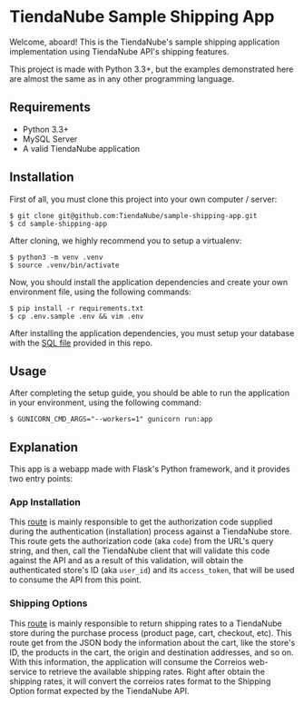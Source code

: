 # TiendaNube Sample Shipping App

Welcome, aboard! This is the TiendaNube's sample shipping application implementation using TiendaNube API's shipping features.

This project is made with Python 3.3+, but the examples demonstrated here are almost the same as in any other programming language.

## Requirements

- Python 3.3+
- MySQL Server
- A valid TiendaNube application

## Installation

First of all, you must clone this project into your own computer / server:
```
$ git clone git@github.com:TiendaNube/sample-shipping-app.git
$ cd sample-shipping-app
```

After cloning, we highly recommend you to setup a virtualenv:
```
$ python3 -m venv .venv
$ source .venv/bin/activate
```

Now, you should install the application dependencies and create your own environment file, using the following commands:
```
$ pip install -r requirements.txt
$ cp .env.sample .env && vim .env
```

After installing the application dependencies, you must setup your database with the [SQL file](resources/db.sql) provided in this repo.

## Usage

After completing the setup guide, you should be able to run the application in your environment, using the following command:
```
$ GUNICORN_CMD_ARGS="--workers=1" gunicorn run:app
```

## Explanation

This app is a webapp made with Flask's Python framework, and it provides two entry points:

### App Installation

This [route](https://github.com/TiendaNube/sample-shipping-app/blob/master/app/main.py#L46) is mainly responsible to get the authorization code supplied during the authentication (installation) process against a TiendaNube store. This route gets the authorization code (aka `code`) from the URL's query string, and then, call the TiendaNube client that will validate this code against the API and as a result of this validation, will obtain the authenticated store's ID (aka `user_id`) and its `access_token`, that will be used to consume the API from this point.

### Shipping Options

This [route](https://github.com/TiendaNube/sample-shipping-app/blob/master/app/main.py#L77) is mainly responsible to return shipping rates to a TiendaNube store during the purchase process (product page, cart, checkout, etc). This route get from the JSON body the information about the cart, like the store's ID, the products in the cart, the origin and destination addresses, and so on. With this information, the application will consume the Correios web-service to retrieve the available shipping rates. Right after obtain the shipping rates, it will convert the correios rates format to the Shipping Option format expected by the TiendaNube API. 

